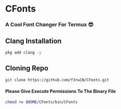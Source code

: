  # CFonts
<h3> A Cool Font Changer For Termux 😎</h3>

## Clang Installation
``` bash
pkg add clang -y
```

## Cloning Repo
``` bash
git clone https://github.com/Y3rw1N/CFonts.git
```
<h4>Please Give Execute Permissions To The Binary File</h4>

``` bash
chmod +x $HOME/CFonts/bin/CFonts
```
